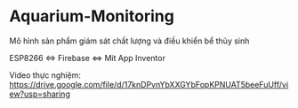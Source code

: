 # Aquarium-Monitoring

Mô hình sản phẩm giám sát chất lượng và điều khiển bể thủy sinh 

ESP8266 <=> Firebase <=> Mit App Inventor

Video thực nghiệm: https://drive.google.com/file/d/17knDPvnYbXXGYbFopKPNUAT5beeFuUff/view?usp=sharing
